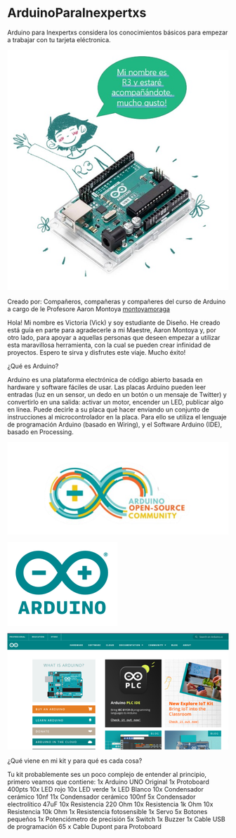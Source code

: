 # ArduinoParaInexpertxs 
Arduino para Inexpertxs considera los conocimientos básicos para empezar a trabajar con tu tarjeta eléctronica.

![foto de r3](./R3Presentation.jpg)

Creado por:
Compañeros, compañeras y compañeres del curso de Arduino a cargo de le Profesore Aaron Montoya [montoyamoraga](https://github.com/montoyamoraga)

Hola! Mi nombre es Victoria (Vick) y soy estudiante de Diseño. He creado está guía en parte para agradecerle a mi Maestre, Aaron Montoya y, por otro lado, para apoyar a aquellas personas que deseen empezar a utilizar esta maravillosa herramienta, con la cual se pueden crear infinidad de proyectos. Espero te sirva y disfrutes este viaje. Mucho éxito!

¿Qué es Arduino?

Arduino es una plataforma electrónica de código abierto basada en hardware y software fáciles de usar. Las placas Arduino pueden leer entradas (luz en un sensor, un dedo en un botón o un mensaje de Twitter) y convertirlo en una salida: activar un motor, encender un LED, publicar algo en línea. Puede decirle a su placa qué hacer enviando un conjunto de instrucciones al microcontrolador en la placa. Para ello se utiliza el lenguaje de programación Arduino (basado en Wiring), y el Software Arduino (IDE), basado en Processing.

![foto de arduino logo 1](./arduinologo1.png)

![foto de arduino logo 2](./arduinologo2.png)

![foto de arduino pagina web](./arduinoweb.png)

¿Qué viene en mi kit y para qué es cada cosa?

Tu kit probablemente ses un poco complejo de entender al principio, primero veamos que contiene:
1x Arduino UNO Original
1x Protoboard 400pts
10x LED rojo
10x LED verde
1x LED Blanco
10x Condensador cerámico 10nf
11x Condensador cerámico 100nf
5x Condensador electrolítico 47uF
10x Resistencia 220 Ohm
10x Resistencia 1k Ohm
10x Resistencia 10k Ohm
1x Resistencia fotosensible
1x Servo
5x Botones pequeños
1x Potenciómetro de precisión
5x Switch
1x Buzzer
1x Cable USB de programación
65 x Cable Dupont para Protoboard






